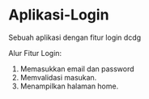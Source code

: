 # Aplikasi-Login
Sebuah aplikasi dengan fitur login dcdg

Alur Fitur Login:
1. Memasukkan email dan password
2. Memvalidasi masukan.
3. Menampilkan halaman home.
